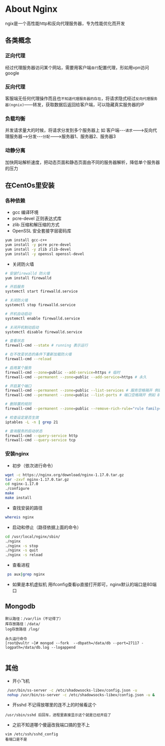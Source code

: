 #  About Nginx

ngix是一个高性能http和反向代理服务器，专为性能优化而开发

## 各类概念

### 正向代理
经过代理服务器访问某个网站，需要用客户端`自行`配置代理，形如用vpn访问google

### 反向代理
客服端无任何代理操作而且也`不知道代理服务器的存在`，将请求隐式经过`反向代理服务器(ngnix)`——转发，获取数据后返回给客户端，可以隐藏真实服务器的IP

### 负载均衡

并发请求量大的时候，将请求分发到多个服务器上
如 客户端---`请求`--->反向代理服务器-->分发---`分配`--->服务器1、服务器2、服务器3

### 动静分离
加快网站解析速度，把动态页面和静态页面由不同的服务器解析，降低单个服务器的压力

## 在CentOs里安装

### 各种依赖
 - gcc 编译环境
 - pcre-devel 正则表达式库
 - zlib 压缩和解压缩的方式
 - OpenSSL 安全套接字层密码库

 ``` bash
yum install gcc-c++
yum install -y pcre pcre-devel
yum install -y zlib zlib-devel
yum install -y openssl openssl-devel

 ```

 - 关闭防火墙

 ``` bash
# 安装firewalld 防火墙
yum install firewalld

# 开启服务
systemctl start firewalld.service

# 关闭防火墙
systemctl stop firewalld.service

# 开机自动启动
systemctl enable firewalld.service

# 关闭开机制动启动
systemctl disable firewalld.service

# 查看状态
firewall-cmd --state # running 表示运行

# 在不改变状态的条件下重新加载防火墙
firewall-cmd --reload

# 启用某个服务
firewall-cmd --zone=public --add-service=https # 临时
firewall-cmd --permanent --zone=public --add-service=https # 永久

# 开启某个端口
firewall-cmd --permanent --zone=public --list-services # 服务空格隔开 例如 dhcpv6-client https ss
firewall-cmd --permanent --zone=public --list-ports # 端口空格隔开 例如 8080-8081/tcp 8388/tcp 80/tcp

# 删除置的规则
firewall-cmd --permanent --zone=public --remove-rich-rule="rule family="ipv4" source address="192.168.0.4/24" service name="http" accept"

# 检查设定是否生效
iptables -L -n | grep 21

# 查询服务的启动状态
firewall-cmd --query-service http
firewall-cmd --query-service tcp

 ```

 ### 安装nginx

 - 初步（依次进行命令）

 ``` bash
wget -c https://nginx.org/download/nginx-1.17.0.tar.gz
tar -zxvf nginx-1.17.0.tar.gz
cd nginx-1.17.0
./configure
make
make install
 ```

 - 查找安装的路径
 
 ``` bash
whereis nginx
 ```

 - 启动和停止（路径依据上面的命令）

 ``` bash
cd /usr/local/nginx/sbin/
./nginx
./nginx -s stop
./nginx -s quit
./nginx -s reload
 ```

 - 查看进程

``` bash
 ps aux|grep nginx
```

- 如果是本机虚拟机
用ifconfig查看ip直接打开即可，nginx默认的端口是80端口


## Mongodb

```
默认路径：/var/lin（不记得了）
库存放路径：/data/
log存放路径 /log/

永久运行命令 
[root@vultr ~]# mongod --fork  --dbpath=/data/db --port=27117 -logpath=/data/db.log --logappend


```

## 其他
- 开小飞机
``` bash
 /usr/bin/ss-server -c /etc/shadowsocks-libev/config.json -u
 nohup /usr/bin/ss-server -c /etc/shadowsocks-libev/config.json -u &
```

- 开sshd
不记得放哪里的连不上的时候看这个
```
/usr/sbin/sshd 后回车，进程里直接显示这个就是已经开启了
```
- 之前不知道哪个傻逼改我端口搞的登不上
``` 
vim /etc/ssh/sshd_config
看端口是不是
```



